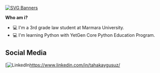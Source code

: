 [![SVG Banners](https://svg-banners.vercel.app/api?type=origin&text1=TAHA%KAYGUSUZ%20🤠&text2=💖%20Open%20Source&width=800&height=400)](https://github.com/Akshay090/svg-banners)


**Who am i?**
- 💻 I'm a 3rd grade law student at Marmara University.
- 💻 I'm learning Python with YetGen Core Python Education Program.

**<h2 align="leading">Social Media</h2>**
[![LinkedIn](https://img.shields.io/badge/linkedin-%230077B5.svg?style=for-the-badge&logo=linkedin&logoColor=white)https://www.linkedin.com/in/tahakaygusuz/
